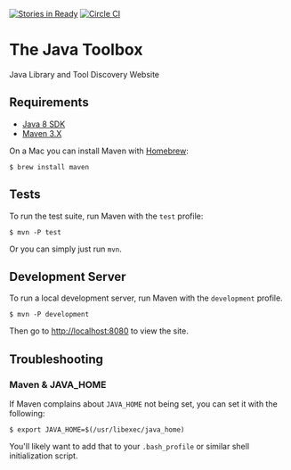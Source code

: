 [![Stories in Ready](https://badge.waffle.io/TheJavaToolbox/java-toolbox.png?label=ready&title=Ready)](https://waffle.io/TheJavaToolbox/java-toolbox)
[![Circle CI](https://circleci.com/gh/TheJavaToolbox/java-toolbox.svg?style=svg)](https://circleci.com/gh/TheJavaToolbox/java-toolbox)

# The Java Toolbox

Java Library and Tool Discovery Website

## Requirements

- [Java 8 SDK](http://www.oracle.com/technetwork/java/javase/downloads/jdk8-downloads-2133151.html)
- [Maven 3.X](http://maven.apache.org)

On a Mac you can install Maven with [Homebrew](http://brew.sh):

    $ brew install maven
    
## Tests

To run the test suite, run Maven with the `test` profile:

    $ mvn -P test

Or you can simply just run `mvn`.

## Development Server

To run a local development server, run Maven with the `development` profile.

    $ mvn -P development

Then go to <http://localhost:8080> to view the site.

## Troubleshooting

### Maven & JAVA_HOME

If Maven complains about `JAVA_HOME` not being set, you can set it with the following:

    $ export JAVA_HOME=$(/usr/libexec/java_home)
    
You'll likely want to add that to your `.bash_profile` or similar shell initialization script.
